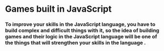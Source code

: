 # Games built in JavaScript

### To improve your skills in the JavaScript language, you have to build complex and difficult things with it, so the idea of ​​building games and their logic in the JavaScript language will be one of the things that will strengthen your skills in the language .